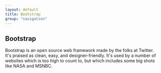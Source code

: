 ```yaml
---
layout: default
title: Bootstrap
group: "navigation"
---
```

<h2>Bootstrap</h2>
<p>Bootstrap is an open source web framework made by the folks at Twitter. It's praised as clean, easy, and designer-friendly. It's used by a number of websites which is too high to count to, but which includes some big shots like NASA and MSNBC.</p>
